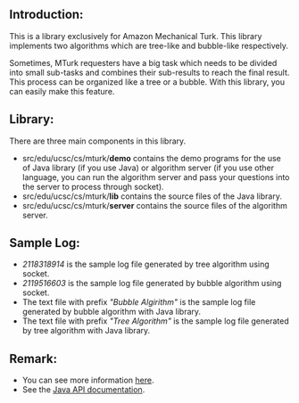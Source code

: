 ## Introduction:
This is a library exclusively for Amazon Mechanical Turk. This library 
implements two algorithms which are tree-like and bubble-like respectively.

Sometimes, MTurk requesters have a big task which needs to be divided into
small sub-tasks and combines their sub-results to reach the final result.
This process can be organized like a tree or a bubble. With this library, 
you can easily make this feature. 

## Library:
There are three main components in this library.

* src/edu/ucsc/cs/mturk/**demo** contains the demo programs for the use of Java
library (if you use Java) or algorithm server (if you use other language, you
can run the algorithm server and pass your questions into the server to process
through socket).
* src/edu/ucsc/cs/mturk/**lib** contains the source files of the Java library.
* src/edu/ucsc/cs/mturk/**server** contains the source files of the algorithm
server.

## Sample Log:
* _2118318914_ is the sample log file generated by tree algorithm using socket.
* _2119516603_ is the sample log file generated by bubble algorithm using socket.
* The text file with prefix _"Bubble Algirithm"_ is the sample log file generated by bubble algorithm with Java library.
* The text file with prefix _"Tree Algorithm"_ is the sample log file generated by tree algorithm with Java library.

## Remark:
* You can see more information [here]( http://users.soe.ucsc.edu/~khuang/research/topone/index.html).
* See the [Java API documentation](http://users.soe.ucsc.edu/~khuang/research/topone/top1doc/).
